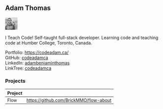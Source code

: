 ## Adam Thomas

![Adam Thomas](../images/codeadamca.jpg)

I Teach Code! Self-taught full-stack developer. Learning code and teaching code at Humber College, Toronto, Canada.

Portfolio: https://codeadam.ca/  
GitHub: [codeadamca](https://github.com/codeadamca)  
LinkedIn: [adambenjaminthomas](https://www.linkedin.com/in/adambenjaminthomas/)  
LinkTree: [codeadamca](https://linktr.ee/codeadamca)

### Projects

| Project |  |
| - | - |
| Flow | https://github.com/BrickMMO/flow-about |